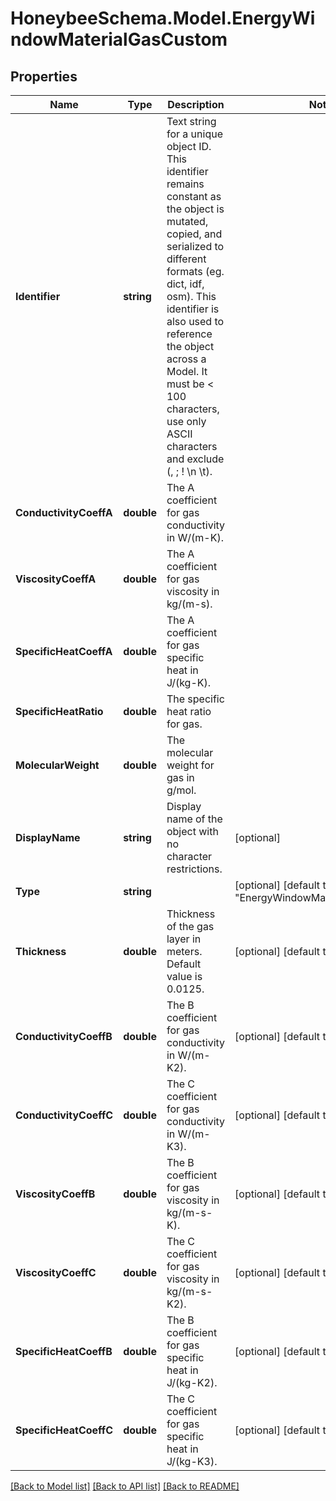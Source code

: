
# HoneybeeSchema.Model.EnergyWindowMaterialGasCustom

## Properties

Name | Type | Description | Notes
------------ | ------------- | ------------- | -------------
**Identifier** | **string** | Text string for a unique object ID. This identifier remains constant as the object is mutated, copied, and serialized to different formats (eg. dict, idf, osm). This identifier is also used to reference the object across a Model. It must be &lt; 100 characters, use only ASCII characters and exclude (, ; ! \\n \\t). | 
**ConductivityCoeffA** | **double** | The A coefficient for gas conductivity in W/(m-K). | 
**ViscosityCoeffA** | **double** | The A coefficient for gas viscosity in kg/(m-s). | 
**SpecificHeatCoeffA** | **double** | The A coefficient for gas specific heat in J/(kg-K). | 
**SpecificHeatRatio** | **double** | The specific heat ratio for gas. | 
**MolecularWeight** | **double** | The molecular weight for gas in g/mol. | 
**DisplayName** | **string** | Display name of the object with no character restrictions. | [optional] 
**Type** | **string** |  | [optional] [default to "EnergyWindowMaterialGasCustom"]
**Thickness** | **double** | Thickness of the gas layer in meters. Default value is 0.0125. | [optional] [default to 0.0125M]
**ConductivityCoeffB** | **double** | The B coefficient for gas conductivity in W/(m-K2). | [optional] [default to 0M]
**ConductivityCoeffC** | **double** | The C coefficient for gas conductivity in W/(m-K3). | [optional] [default to 0M]
**ViscosityCoeffB** | **double** | The B coefficient for gas viscosity in kg/(m-s-K). | [optional] [default to 0M]
**ViscosityCoeffC** | **double** | The C coefficient for gas viscosity in kg/(m-s-K2). | [optional] [default to 0M]
**SpecificHeatCoeffB** | **double** | The B coefficient for gas specific heat in J/(kg-K2). | [optional] [default to 0M]
**SpecificHeatCoeffC** | **double** | The C coefficient for gas specific heat in J/(kg-K3). | [optional] [default to 0M]

[[Back to Model list]](../README.md#documentation-for-models)
[[Back to API list]](../README.md#documentation-for-api-endpoints)
[[Back to README]](../README.md)

